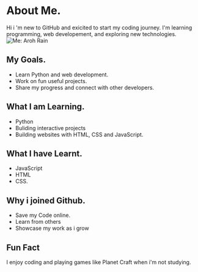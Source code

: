 # About Me.
Hi i 'm new to GitHub and exicited to start my coding journey.
I'm learning programming, web developement, and exploring new technologies.
![Me: Aroh Rain](![anime-male-avatar_950633-915.jpg](https://github.com/user-attachments/assets/aa28f246-1da2-44ed-89ef-44ea558e3399))

## My Goals. 
- Learn Python and web development.
- Work on fun useful projects.
- Share my progress and connect with other developers.

## What I am Learning.
- Python
- Buliding interactive projects
- Building websites with HTML, CSS and JavaScript.

## What I have Learnt.
- JavaScript
- HTML
- CSS.
## Why i joined Github.
- Save my Code online.
- Learn from others
- Showcase my work as i grow
## Fun Fact
I  enjoy coding and playing games like Planet Craft when i'm not studying.


